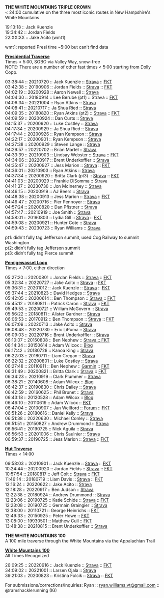 <b>THE WHITE MOUNTAINS TRIPLE CROWN</b>
<br>
< 24:00 cumulative on the three most iconic routes in New Hampshire's White Mountains
<br>

19:13:18 :: Jack Kuenzle
<br>
19:34:42 :: Jordan Fields
<br>
22:XX:XX :: Jake Acito (wmt1)
<br>

wmt1: reported Presi time ~5:00 but can't find data
<br>

<b><a href="https://fastestknowntime.com/route/presidential-traverse-nh">Presidential Traverse</a></b>
<br>
Times < 5:00, SOBO via Valley Way, snow-free
<br>
NOTE: There are a number of other fast times < 5:00 starting from Dolly Copp.
<br>

03:38:44 :: 20210720 :: Jack Kuenzle :: <a href="https://www.strava.com/activities/5658644728/overview">Strava</a> :: <a href="https://fastestknowntime.com/fkt/jack-kuenzle-presidential-traverse-nh-2021-07-20">FKT</a>
<br>
03:42:38 :: 20190906 :: Jordan Fields :: <a href="https://www.strava.com/activities/2684874328/overview">Strava</a> :: <a href="https://fastestknowntime.com/fkt/jordan-fields-presidential-traverse-nh-2019-09-06">FKT</a>
<br>
04:02:19 :: 20200928 :: Aaron Newell :: <a href="https://www.strava.com/activities/4125023592/overview">Strava</a>
<br>
04:04:30 :: 20180914 :: Lee Berube (pt1) :: Strava :: <a href="https://fastestknowntime.com/fkt/lee-berube-presidential-traverse-nh-2018-09-14">FKT</a>
<br>
04:06:34 :: 20221004 :: Ryan Atkins :: <a href="https://www.strava.com/activities/7911424367/overview">Strava</a>
<br>
04:08:41 :: 20210717 :: Ja Shua Ried :: <a href="https://www.strava.com/activities/5642858338/overview">Strava</a>
<br>
04:09:35 :: 20180820 :: Ryan Atkins (pt2) :: <a href="https://www.strava.com/activities/1786216792/overview">Strava</a> :: <a href="https://fastestknowntime.com/fkt/ryan-atkins-presidential-traverse-nh-2018-08-20">FKT</a>
<br>
04:09:59 :: 20200924 :: Dan Curts :: <a href="https://www.strava.com/activities/4107685770/overview">Strava</a>
<br>
04:15:37 :: 20200920 :: Luke Costley :: <a href="https://www.strava.com/activities/4088257484/overview">Strava</a>
<br>
04:17:34 :: 20200929 :: Ja Shua Ried :: <a href="https://www.strava.com/activities/4129639680/overview">Strava</a>
<br>
04:17:44 :: 20200926 :: Ryan Kempson :: <a href="https://www.strava.com/activities/4116161003/overview">Strava</a>
<br>
04:22:17 :: 20200901 :: Ryan Kempson :: <a href="https://www.strava.com/activities/3996822195/overview">Strava</a>
<br>
04:27:38 :: 20200929 :: Steven Lange :: <a href="https://www.strava.com/activities/4129598270/overview">Strava</a>
<br>
04:29:57 :: 20220702 :: Brian Martel :: <a href="https://www.strava.com/activities/7405748387/overview">Strava</a>
<br>
04:33:39 :: 20210903 :: Lindsay Webster :: <a href="https://fastestknowntime.com/fkt/lindsay-webster-presidential-traverse-nh-2021-09-03">Strava</a> :: <a href="https://www.strava.com/activities/5900748172/overview">FKT</a>
<br>
04:34:06 :: 20220917 :: Brent Underkoffler :: <a href="https://www.strava.com/activities/7823874257/overview">Strava</a>
<br>
04:35:47 :: 20200927 :: Jess Marion :: <a href="https://www.strava.com/activities/4121153385/overview">Strava</a> :: <a href="https://fastestknowntime.com/fkt/jess-marion-presidential-traverse-nh-2020-09-27">FKT</a>
<br>
04:36:01 :: 20210903 :: Ryan Atkins :: <a href ="https://www.strava.com/activities/9131727538">Strava</a>
<br>
04:37:34 :: 20200920 :: Britta Clark (pt3) :: <a href="https://www.strava.com/activities/4089067385/overview">Strava</a> :: <a href="https://fastestknowntime.com/fkt/britta-clark-presidential-traverse-nh-2020-09-20">FKT</a>
<br>
04:41:03 :: 20200929 :: Frankie DiSomma :: <a href="https://www.strava.com/activities/4129672208/overview">Strava</a>
<br>
04:41:37 :: 20230730 :: Jon McInerney :: <a href="https://www.strava.com/activities/9551246708/overview">Strava</a>
<br>
04:46:15 :: 20200919 :: AJ Beers :: <a href="https://www.strava.com/activities/4083349013/overview">Strava</a>
<br>
04:48:38 :: 20200913 :: Jess Marion :: <a href="https://www.strava.com/activities/4055379614/overview">Strava</a> :: <a href="https://fastestknowntime.com/fkt/jess-marion-presidential-traverse-nh-2020-09-13">FKT</a>
<br>
04:49:47 :: 20200716 :: Pier Pennoyer :: <a href="https://www.strava.com/activities/3771892883/overview">Strava</a>
<br>
04:57:24 :: 20200820 :: Dan Pfistner :: <a href="https://www.strava.com/activities/3941089782/overview">Strava</a>
<br>
04:57:47 :: 20210919 :: Joe Smith :: <a href="https://www.strava.com/activities/5986938304/overview">Strava</a>
<br>
04:58:01 :: 20190803 :: Lydia Gill :: <a href="https://www.strava.com/activities/2587853534/overview">Strava</a> :: <a href="https://fastestknowntime.com/fkt/lydia-gill-presidential-traverse-nh-2019-08-03">FKT</a>
<br>
04:59:08 :: 20200921 :: Hunter Cote :: <a href="https://www.strava.com/activities/4093851221/overview">Strava</a>
<br>
04:59:43 :: 20230723 :: Ryan Williams :: <a href="https://www.strava.com/activities/9508373122/overview">Strava</a>

pt1: didn't fully tag Jefferson summit, used Cog Railway to summit Washington
<br>
pt2: didn't fully tag Jefferson summit
<br>
pt3: didn't fully tag Pierce summit

<b><a href="https://fastestknowntime.com/route/pemigewasset-loop-nh">Pemigewasset Loop</a></b>
<br>
Times < 7:00, either direction
<br>

05:27:20 :: 20200801 :: Jordan Fields :: <a href="https://www.strava.com/activities/3849264245/overview">Strava</a> :: <a href="https://fastestknowntime.com/fkt/jordan-fields-pemigewasset-loop-nh-2020-08-01">FKT</a>
<br>
05:32:34 :: 20220727 :: Jake Acito :: <a href="https://www.strava.com/activities/7538499852">Strava</a> :: <a href="https://fastestknowntime.com/fkt/jake-acito-pemigewasset-loop-nh-2022-07-27">FKT</a>
<br>
05:36:31 :: 20201012 :: Jack Kuenzle :: <a href="https://strava.app.link/AACwFG0Wwab">Strava</a> :: <a href="https://fastestknowntime.com/fkt/jack-kuenzle-pemigewasset-loop-nh-2020-10-12">FKT</a>
<br>
05:37:44 :: 20210823 :: David Hedges :: <a href="https://www.strava.com/activities/5841835739/segments/2865001360854408552">Strava</a>
<br>
05:42:05 :: 20200614 :: Ben Thompson :: <a href="https://www.strava.com/activities/3615819192/overview">Strava</a> :: <a href="https://fastestknowntime.com/fkt/ben-thompson-pemigewasset-loop-nh-2020-06-14">FKT</a>
<br>
05:45:12 :: 20180811 :: Patrick Caron :: <a href="https://www.strava.com/activities/1765624750">Strava</a> :: <a href="https://fastestknowntime.com/fkt/patrick-caron-pemigewasset-loop-nh-2018-08-11">FKT</a>
<br>
05:49:53 :: 20200721 :: William McGovern :: <a href="https://www.strava.com/activities/3797048244/overview">Strava</a>
<br>
05:56:22 :: 20180811 :: Alister Gardner :: <a href="https://www.strava.com/activities/1772433373/overview">Strava</a>
<br>
06:06:53 :: 20170912 :: Ben Thompson :: <a href="https://www.strava.com/activities/1181046136">Strava</a> :: <a href="https://fastestknowntime.com/fkt/ben-thompson-pemigewasset-loop-nh-2017-09-12">FKT</a>
<br>
06:07:09 :: 20220713 :: Jake Acito :: <a href="https://www.strava.com/activities/7464150302/overview">Strava</a>
<br>
06:08:48 :: 20220730 :: Eric LiPuma :: <a href="https://www.strava.com/activities/7554535605/overview">Strava</a>
<br>
06:09:03 :: 20220716 :: Brent Underkoffler :: <a href="https://www.strava.com/activities/7479795185/overview">Strava</a>
<br>
06:10:07 :: 20150808 :: Ben Nephew :: <a href="https://www.strava.com/activities/364509919/overview">Strava :: <a href="https://fastestknowntime.com/fkt/ben-nephew-pemigewasset-loop-nh-2015-08-08">FKT</a>
<br>
06:14:34 :: 20150614 :: Adam Wilcox :: <a href="http://adamiata.blogspot.com/2015/06/pemi-loop-xv-beast-mode.html">Blog</a>
<br>
06:17:42 :: 20180728 :: Kanoa King :: <a href="https://www.strava.com/activities/1733997182/overview">Strava</a>
<br>
06:22:03 :: 20180711 :: Liam Cregan :: <a href="https://www.strava.com/activities/1696101551/overview">Strava</a>
<br>
06:22:32 :: 20200801 :: Luke Costley :: <a href="https://www.strava.com/activities/3849472145/overview">Strava</a>
<br>
06:27:48 :: 20110911 :: Ben Nephew :: <a href="https://connect.garmin.com/modern/activity/113691035?zebratwo=CJ">Garmin</a> :: <a href="https://fastestknowntime.com/fkt/ben-nephew-pemigewasset-loop-nh-2011-09-11">FKT</a>
<br>
06:31:49 :: 20200821 :: Britta Clark :: <a href="https://www.strava.com/activities/3946761870/overview">Strava</a> :: <a href="https://fastestknowntime.com/fkt/britta-clark-pemigewasset-loop-nh-2020-08-21">FKT</a>
<br>
06:34:23 :: 20210919 :: Clark Plummer :: <a href="https://www.strava.com/activities/5987187842/overview">Strava</a>
<br>
06:38:21 :: 20140608 :: Adam Wilcox :: <a href="http://adamiata.blogspot.com/2014/06/so-close-i-can-smell-it-pemi-loop-fkt.html">Blog</a>
<br>
06:42:37 :: 20190830 :: Chris Dailey :: <a href="https://www.strava.com/activities/2665228679/overview">Strava</a>
<br>
06:42:59 :: 20160625 :: Phil Brunet :: <a href="https://www.strava.com/activities/620975991/overview">Strava</a>
<br>
06:43:18 :: 20120528 :: Adam Wilcox :: <a href="http://adamiata.blogspot.com/2012/05/pemigewasset-loop-fkt-attempt-5292012.html">Blog</a>
<br>
06:46:10 :: 20110619 :: Adam Wilcox :: <a href="https://fastestknowntime.com/route/pemigewasset-loop-nh">FKT</a>
<br>
06:47:04 :: 20100907 :: Jan Wellford :: <a href="https://www.adkhighpeaks.com/forums/forum/hiking/other-places/12816-pemi-loop-fkt?t=12466">Forum</a> :: <a href="https://fastestknowntime.com/fkt/jan-wellford-pemigewasset-loop-nh-2010-09-07">FKT</a>
<br>
06:51:26 :: 20180616 :: Daniel Kelly :: <a href="https://www.strava.com/activities/1642945044/overview">Strava</a>
<br>
06:51:38 :: 20220630 :: Michael Conley :: <a href="https://www.strava.com/activities/7394100512/overview">Strava</a>
<br>
06:51:51 :: 20150827 :: Andrew Drummond :: <a href="https://www.strava.com/activities/378808840/overview">Strava</a>
<br>
06:56:41 :: 20190725 :: Nick Aguila :: <a href="https://www.strava.com/activities/2563102655/overview">Strava</a>
<br>
06:56:53 :: 20201006 :: Chris Saulnier :: <a href="https://www.strava.com/activities/4160186575/overview">Strava</a>
<br>
06:59:37 :: 20190725 :: Jess Marion :: <a href="https://www.strava.com/activities/2564986930/overview">Strava</a> :: <a href="https://fastestknowntime.com/fkt/jess-marion-pemigewasset-loop-nh-2019-07-25">FKT</a>


<b><a href="https://fastestknowntime.com/route/white-mountains-hut-traverse-nh">Hut Traverse</a></b>
<br>
Times < 14:00
<br>
  
09:58:03 :: 20210901 :: Jack Kuenzle :: <a href="https://www.strava.com/activities/5890764530/overview">Strava</a> :: <a href="https://fastestknowntime.com/fkt/jack-kuenzle-white-mountains-hut-traverse-nh-2021-09-01">FKT</a>
<br>
10:24:44 :: 20200920 :: Jordan Fields :: <a href="https://www.strava.com/activities/4090033717/overview">Strava</a> :: <a href="https://fastestknowntime.com/fkt/jordan-fields-white-mountains-hut-traverse-nh-2020-09-20">FKT</a>
<br>
10:57:54 :: 20180817 :: Jeff Colt :: <a href="https://www.strava.com/activities/1779471843/overview">Strava</a> :: <a href="https://fastestknowntime.com/fkt/jeffrey-colt-white-mountains-hut-traverse-nh-2018-08-17">FKT</a>
<br>
11:46:14 :: 20180719 :: Liam Davis :: <a href="https://www.strava.com/activities/1715398200">Strava</a> :: <a href="https://fastestknowntime.com/fkt/liam-davis-white-mountains-hut-traverse-nh-2018-07-19">FKT</a>
<br>
12:16:24 :: 20220622 :: Jake Acito :: <a href="https://www.strava.com/activities/7353718857/overview">Strava</a>
<br>
12:18:28 :: 20220917 :: Ben Judson :: <a href="https://www.strava.com/activities/7825135791/overview">Strava</a>
<br>
12:22:38 :: 20180924 :: Andrew Drummond :: <a href="https://www.strava.com/activities/1863903038/overview">Strava</a>
<br>
12:23:06 :: 20190725 :: Katie Schide :: <a href="https://www.strava.com/activities/2563633359/overview">Strava</a> :: <a href="https://fastestknowntime.com/fkt/katie-schide-white-mountains-hut-traverse-nh-2019-07-25">FKT</a>
<br>
12:23:08 :: 20190725 :: Germain Graingier :: <a href="https://www.strava.com/activities/2563566914"> Strava</a>
<br>
12:38:00 :: 20110721 :: George Heinrichs :: <a href="https://fastestknowntime.com/fkt/george-heinrichs-white-mountains-hut-traverse-nh-2011-07-21">FKT</a>
<br>
12:49:33 :: 20150925 :: Peter Howe :: <a href="https://fastestknowntime.com/fkt/peter-howe-white-mountains-hut-traverse-nh-2015-09-25">FKT</a>
<br>
13:08:00 :: 19930501 :: Matthew Cull :: <a href="https://fastestknowntime.com/fkt/mathew-cull-white-mountains-hut-traverse-nh-1993-05-01">FKT</a>
<br>
13:48:38 :: 20210815 :: Brent Underkoffler :: <a href="https://www.strava.com/activities/5799787403/overview">Strava</a>
<br>

 
<b>THE WHITE MOUNTAINS 100</b>
<br>
A 100 mile traverse through the White Mountains via the Appalachian Trail

<b><a href="https://fastestknowntime.com/route/white-mountains-100-nh">White Mountains 100</a></b>
<br>
All Times Recognized
<br>

26:09:25 :: 20220616 :: Jack Kuenzle :: <a href="https://www.strava.com/activities/7318199906/overview">Strava</a> :: <a href="https://fastestknowntime.com/fkt/jack-kuenzle-white-mountains-100-nh-2022-06-16">FKT</a>
<br>
34:09:02 :: 20221001 :: Larsen Ojala :: <a href="https://www.strava.com/activities/7897111589/overview">Strava</a>
<br>
39:21:03 :: 20200823 :: Kristina Folcik :: <a href="https://www.strava.com/activities/3957212271/overview">Strava</a> :: <a href="https://fastestknowntime.com/fkt/kristina-folcik-appalachian-trail-white-mountains-100-nh-2020-08-23">FKT</a>
<br>
  
For submissions/corrections/inquiries: Ryan :: ryan.williams.vt@gmail.com :: @ramshacklerunning (IG)
